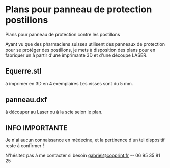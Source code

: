 # Plans pour panneau de protection postillons

Plans pour panneau de protection contre les postillons

Ayant vu que des pharmaciens suisses utilisent des panneaux de protection pour se protéger des postillons, je mets à  disposition des plans pour en fabriquer un à partir d'une imprimante 3D et d'une découpe LASER.

## Equerre.stl
à imprimer en 3D en 4 exemplaires
Les visses sont du 5 mm.

## panneau.dxf 
à découper au Laser ou à la scie selon le plan.

## INFO IMPORTANTE
Je n'ai aucun connaissance en médecine, et la pertinence d'un tel dispositif reste à confirmer !

N'hésitez pas à me contacter si besoin
gabriel@cooprint.fr -- 06 95 35 81 25
